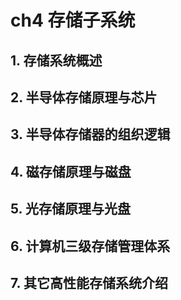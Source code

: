 # ch4 存储子系统

## 1. 存储系统概述

## 2. 半导体存储原理与芯片

## 3. 半导体存储器的组织逻辑

## 4. 磁存储原理与磁盘

## 5. 光存储原理与光盘

## 6. 计算机三级存储管理体系

## 7. 其它高性能存储系统介绍

